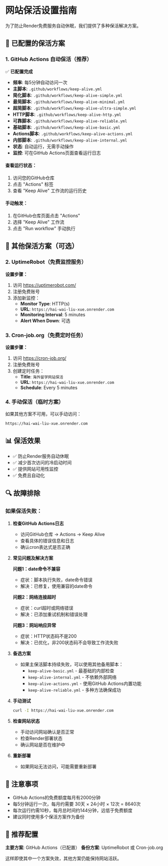 # 网站保活设置指南

为了防止Render免费服务自动休眠，我们提供了多种保活解决方案。

## 🚀 已配置的保活方案

### 1. GitHub Actions 自动保活（推荐）

✅ **已配置完成**

- **频率**: 每5分钟自动访问一次
- **主脚本**: `.github/workflows/keep-alive.yml`
- **简化脚本**: `.github/workflows/keep-alive-simple.yml`
- **最简脚本**: `.github/workflows/keep-alive-minimal.yml`
- **超简脚本**: `.github/workflows/keep-alive-ultra-simple.yml`
- **HTTP脚本**: `.github/workflows/keep-alive-http.yml`
- **可靠脚本**: `.github/workflows/keep-alive-reliable.yml`
- **基础脚本**: `.github/workflows/keep-alive-basic.yml`
- **Actions脚本**: `.github/workflows/keep-alive-actions.yml`
- **内部脚本**: `.github/workflows/keep-alive-internal.yml`
- **状态**: 自动运行，无需手动操作
- **监控**: 可在GitHub Actions页面查看运行日志

#### 查看运行状态：
1. 访问您的GitHub仓库
2. 点击 "Actions" 标签
3. 查看 "Keep Alive" 工作流的运行历史

#### 手动触发：
1. 在GitHub仓库页面点击 "Actions"
2. 选择 "Keep Alive" 工作流
3. 点击 "Run workflow" 手动执行

## 🔧 其他保活方案（可选）

### 2. UptimeRobot（免费监控服务）

**设置步骤：**
1. 访问 https://uptimerobot.com/
2. 注册免费账号
3. 添加新监控：
   - **Monitor Type**: HTTP(s)
   - **URL**: `https://hai-wai-liu-xue.onrender.com`
   - **Monitoring Interval**: 5 minutes
   - **Alert When Down**: 可选

### 3. Cron-job.org（免费定时任务）

**设置步骤：**
1. 访问 https://cron-job.org/
2. 注册免费账号
3. 创建定时任务：
   - **Title**: `海外留学网站保活`
   - **URL**: `https://hai-wai-liu-xue.onrender.com`
   - **Schedule**: Every 5 minutes

### 4. 手动保活（临时方案）

如果其他方案不可用，可以手动访问：
```
https://hai-wai-liu-xue.onrender.com
```

## 📊 保活效果

- ✅ 防止Render服务自动休眠
- ✅ 减少首次访问的冷启动时间
- ✅ 提供网站可用性监控
- ✅ 免费且自动化

## 🔍 故障排除

### 如果保活失败：

1. **检查GitHub Actions日志**
   - 访问GitHub仓库 → Actions → Keep Alive
   - 查看具体的错误信息和日志
   - 确认cron表达式是否正确

2. **常见问题及解决方案**

   **问题1：date命令不兼容**
   - 症状：脚本执行失败，date命令错误
   - 解决：已修复，使用兼容的date命令

   **问题2：网络连接超时**
   - 症状：curl超时或网络错误
   - 解决：已添加重试机制和错误处理

   **问题3：网站响应异常**
   - 症状：HTTP状态码不是200
   - 解决：已优化，非200状态码不会导致工作流失败

3. **备选方案**
   - 如果主保活脚本持续失败，可以使用其他备用脚本：
     - `keep-alive-basic.yml` - 最基础的内部检查
     - `keep-alive-internal.yml` - 不依赖外部网络
     - `keep-alive-actions.yml` - 使用GitHub Actions内置功能
     - `keep-alive-reliable.yml` - 多种方法确保成功

4. **手动测试**
   ```bash
   curl -I https://hai-wai-liu-xue.onrender.com
   ```

5. **检查网站状态**
   - 手动访问网站确认是否正常
   - 检查Render部署状态
   - 确认网站是否在维护中

6. **重新部署**
   - 如果网站无法访问，可能需要重新部署

## 📝 注意事项

- GitHub Actions的免费额度每月有2000分钟
- 每5分钟运行一次，每月约需要 30天 × 24小时 × 12次 = 8640次
- 每次运行约需10秒，每月总时间约144分钟，远低于免费额度
- 建议同时使用多个保活方案作为备份

## 🎯 推荐配置

**主要方案**: GitHub Actions（已配置）
**备份方案**: UptimeRobot 或 Cron-job.org

这样即使其中一个方案失效，其他方案仍能保持网站活跃。
